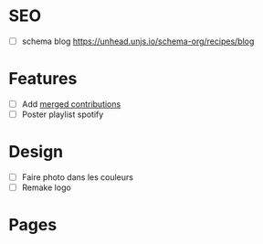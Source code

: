 # SEO
- [ ] schema blog https://unhead.unjs.io/schema-org/recipes/blog

# Features
- [ ] Add [merged contributions](https://github.com/ahmetkorkmaz3/contra?ref=vuejsexamples.com)
- [ ] Poster playlist spotify

# Design
- [ ] Faire photo dans les couleurs
- [ ] Remake logo

# Pages
